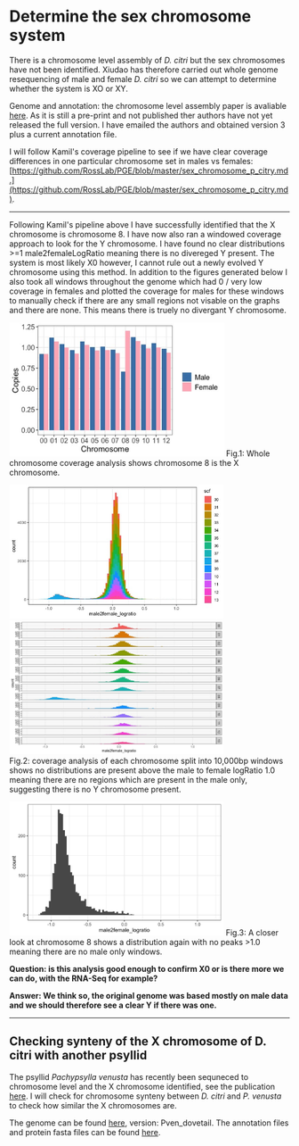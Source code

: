 # Determine the sex chromosome system

There is a chromosome level assembly of *D. citri* but the sex chromosomes have not been identified. Xiudao has therefore carried out whole genome resequencing of male and female *D. citri* so we can attempt to determine whether the system is XO or XY.

Genome and annotation: the chromosome level assembly paper is avaliable [here](https://www.biorxiv.org/content/10.1101/869685v1). As it is still a pre-print and not published ther authors have not yet released the full version. I have emailed the authors and obtained version 3 plus a current annotation file.

I will follow Kamil's coverage pipeline to see if we have clear coverage differences in one particular chromosome set in males vs females: [https://github.com/RossLab/PGE/blob/master/sex_chromosome_p_citry.md.](https://github.com/RossLab/PGE/blob/master/sex_chromosome_p_citry.md).

---

Following Kamil's pipeline above I have successfully identified that the X chromosome is chromosome 8. I have now also ran a windowed coverage approach to look for the Y chromosome. I have found no clear distributions >=1 male2femaleLogRatio meaning there is no divereged Y present. The system is most likely X0 however, I cannot rule out a newly evolved Y chromosome using this method. In addition to the figures generated below I also took all windows throughout the genome which had 0 / very low coverage in females and plotted the coverage for males for these windows to manually check if there are any small regions not visable on the graphs and there are none. This means there is truely no divergant Y chromosome.

<img src="./images/coverage_plot.jpeg" height="240">
Fig.1: Whole chromosome coverage analysis shows chromosome 8 is the X chromosome.<br/>

<img src="./images/all_chr_distribution.jpeg" height="240"> <img src="./images/per_chr_distribution.jpeg" height="240"> <br/>
Fig.2: coverage analysis of each chromosome split into 10,000bp windows shows no distributions are present above the male to female logRatio 1.0 meaning there are no regions which are present in the male only, suggesting there is no Y chromosome present.<br/>

<img src="./images/08.png" height="240">
Fig.3: A closer look at chromosome 8 shows a distribution again with no peaks >1.0 meaning there are no male only windows. <br/>

**Question: is this analysis good enough to confirm X0 or is there more we can do, with the RNA-Seq for example?**

**Answer: We think so, the original genome was based mostly on male data and we should therefore see a clear Y if there was one.**

---

## Checking synteny of the X chromosome of D. citri with another psyllid

The psyllid *Pachypsylla venusta* has recently been sequneced to chromosome level and the X chromosome identified, see the publication [here](https://academic.oup.com/mbe/article/37/8/2357/5820017). I will check for chromosome synteny between *D. citri* and *P. venusta* to check how similar the X chromosomes are.

The genome can be found [here](https://www.ncbi.nlm.nih.gov/genome/?term=txid38123[orgn]), version: Pven_dovetail. The annotation files and protein fasta files can be found [here](https://github.com/lyy005/Psyllid_chromosome_assembly/tree/master/step0_genome_annotation_files). 



